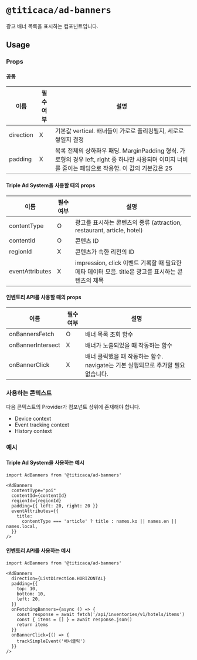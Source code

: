 # `@titicaca/ad-banners`

광고 배너 목록을 표시하는 컴포넌트입니다.

## Usage

### Props

#### 공통

| 이름      | 필수 여부 | 설명                                                                                                                                                  |
| --------- | --------- | ----------------------------------------------------------------------------------------------------------------------------------------------------- |
| direction | X         | 기본값 vertical. 배너들이 가로로 플리킹될지, 세로로 쌓일지 결정                                                                                       |
| padding   | X         | 목록 전체의 상하좌우 패딩. MarginPadding 형식. 가로형의 경우 left, right 중 하나만 사용되며 이미지 너비를 줄이는 패딩으로 작용함. 이 값의 기본값은 25 |

#### Triple Ad System을 사용할 때의 props

| 이름            | 필수 여부 | 설명                                                                                              |
| --------------- | --------- | ------------------------------------------------------------------------------------------------- |
| contentType     | O         | 광고를 표시하는 콘텐츠의 종류 (attraction, restaurant, article, hotel)                            |
| contentId       | O         | 콘텐츠 ID                                                                                         |
| regionId        | X         | 콘텐츠가 속한 리전의 ID                                                                           |
| eventAttributes | X         | impression, click 이벤트 기록할 때 필요한 메타 데이터 모음. title은 광고를 표시하는 콘텐츠의 제목 |

#### 인벤토리 API를 사용할 때의 props

| 이름              | 필수 여부 | 설명                                                                            |
| ----------------- | --------- | ------------------------------------------------------------------------------- |
| onBannersFetch    | O         | 배너 목록 조회 함수                                                             |
| onBannerIntersect | X         | 배너가 노출되었을 때 작동하는 함수                                              |
| onBannerClick     | X         | 배너 클릭했을 떄 작동하는 함수. navigate는 기본 실행되므로 추가할 필요없습니다. |

### 사용하는 콘텍스트

다음 콘텍스트의 Provider가 컴포넌트 상위에 존재해야 합니다.

- Device context
- Event tracking context
- History context

### 예시

#### Triple Ad System을 사용하는 예시

```:javascript
import AdBanners from '@titicaca/ad-banners'

<AdBanners
  contentType="poi"
  contentId={contentId}
  regionId={regionId}
  padding={{ left: 20, right: 20 }}
  eventAttributes={{
    title:
      contentType === 'article' ? title : names.ko || names.en || names.local,
  }}
/>
```

#### 인벤토리 API를 사용하는 예시

```:javascript
import AdBanners from '@titicaca/ad-banners'

<AdBanners
  direction={ListDirection.HORIZONTAL}
  padding={{
    top: 10,
    bottom: 10,
    left: 20,
  }}
  onFetchingBanners={async () => {
    const response = await fetch('/api/inventories/v1/hotels/items')
    const { items = [] } = await response.json()
    return items
  }}
  onBannerClick={() => {
    trackSimpleEvent('배너클릭')
  }}
/>
```
